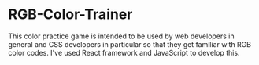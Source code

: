 # RGB-Color-Trainer
This color practice game is intended to be used by web developers in general and CSS developers in particular so that they get familiar with RGB color codes. I've used React framework and JavaScript to develop this. 
